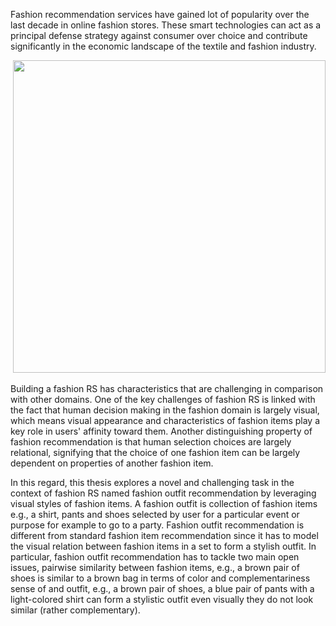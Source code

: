 Fashion recommendation services have gained lot of popularity over the last decade in online fashion stores. These smart technologies can act as a principal defense strategy against consumer over choice and contribute significantly in the economic landscape of the textile and fashion industry. 


<p align="center">
  <img src="https://atenanaz.github.io/fashion_outfit_rec/proposed.jpg" style="width: 500px;"> 
</p>


Building a fashion RS has characteristics that are challenging in comparison with other domains. One of the key challenges of fashion RS is linked with the fact that human decision making in the fashion domain is largely visual, which means visual appearance and characteristics of fashion items play a key role in users' affinity toward them. Another distinguishing property of fashion recommendation is that human selection choices are largely relational, signifying that the choice of one fashion item can be largely dependent on properties of another fashion item.

In this regard, this thesis explores a novel and challenging task in the context of fashion RS named fashion outfit recommendation by leveraging visual styles of fashion items. A fashion outfit is collection of fashion items e.g., a shirt, pants and shoes selected by user for a particular event or purpose for example to go to a party. Fashion outfit recommendation is different from standard fashion item recommendation since it has to model the visual relation between fashion items in a set to form a stylish outfit. In particular, fashion outfit recommendation has to tackle two main open issues, pairwise similarity between fashion items, e.g., a brown pair of shoes is similar to a brown bag in terms of color and complementariness sense of and outfit, e.g., a brown pair of shoes, a blue pair of pants with a light-colored shirt can form a stylistic outfit even visually they do not look similar (rather complementary). 
